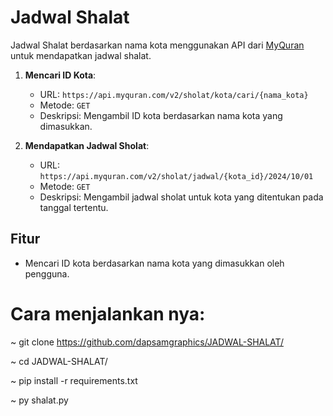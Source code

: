 # Jadwal Shalat
Jadwal Shalat berdasarkan nama kota menggunakan API dari [MyQuran](https://myquran.com/) untuk mendapatkan jadwal shalat. 

1. **Mencari ID Kota**:
   - URL: `https://api.myquran.com/v2/sholat/kota/cari/{nama_kota}`
   - Metode: `GET`
   - Deskripsi: Mengambil ID kota berdasarkan nama kota yang dimasukkan.

2. **Mendapatkan Jadwal Sholat**:
   - URL: `https://api.myquran.com/v2/sholat/jadwal/{kota_id}/2024/10/01`
   - Metode: `GET`
   - Deskripsi: Mengambil jadwal sholat untuk kota yang ditentukan pada tanggal tertentu.

## Fitur
- Mencari ID kota berdasarkan nama kota yang dimasukkan oleh pengguna.

# Cara menjalankan nya:
~ git clone https://github.com/dapsamgraphics/JADWAL-SHALAT/

~ cd JADWAL-SHALAT/

~ pip install -r requirements.txt

~ py shalat.py

